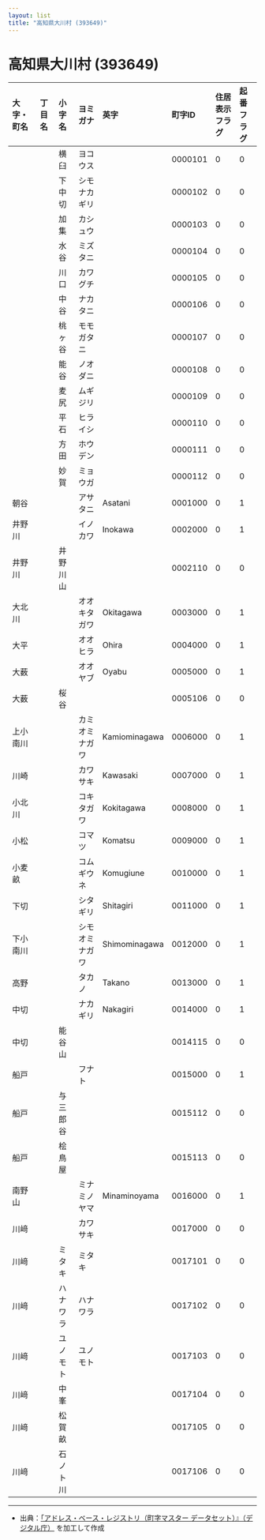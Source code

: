 ```yaml
---
layout: list
title: "高知県大川村 (393649)"
---
```


# 高知県大川村 (393649)

| 大字・町名 | 丁目名 | 小字名 | ヨミガナ | 英字 | 町字ID | 住居表示フラグ | 起番フラグ |
|:---|:---|:---|:---|:---|:---|:---|:---|
|  |  | 横臼 |   ヨコウス |  | 0000101 | 0 | 0 |
|  |  | 下中切 |   シモナカギリ |  | 0000102 | 0 | 0 |
|  |  | 加集 |   カシュウ |  | 0000103 | 0 | 0 |
|  |  | 水谷 |   ミズタニ |  | 0000104 | 0 | 0 |
|  |  | 川口 |   カワグチ |  | 0000105 | 0 | 0 |
|  |  | 中谷 |   ナカタニ |  | 0000106 | 0 | 0 |
|  |  | 桃ヶ谷 |   モモガタニ |  | 0000107 | 0 | 0 |
|  |  | 能谷 |   ノオダニ |  | 0000108 | 0 | 0 |
|  |  | 麦尻 |   ムギジリ |  | 0000109 | 0 | 0 |
|  |  | 平石 |   ヒライシ |  | 0000110 | 0 | 0 |
|  |  | 方田 |   ホウデン |  | 0000111 | 0 | 0 |
|  |  | 妙賀 |   ミョウガ |  | 0000112 | 0 | 0 |
| 朝谷 |  |  | アサタニ   | Asatani | 0001000 | 0 | 1 |
| 井野川 |  |  | イノカワ   | Inokawa | 0002000 | 0 | 1 |
| 井野川 |  | 井野川山 |    |  | 0002110 | 0 | 0 |
| 大北川 |  |  | オオキタガワ   | Okitagawa | 0003000 | 0 | 1 |
| 大平 |  |  | オオヒラ   | Ohira | 0004000 | 0 | 1 |
| 大薮 |  |  | オオヤブ   | Oyabu | 0005000 | 0 | 1 |
| 大薮 |  | 桜谷 |    |  | 0005106 | 0 | 0 |
| 上小南川 |  |  | カミオミナガワ   | Kamiominagawa | 0006000 | 0 | 1 |
| 川崎 |  |  | カワサキ   | Kawasaki | 0007000 | 0 | 1 |
| 小北川 |  |  | コキタガワ   | Kokitagawa | 0008000 | 0 | 1 |
| 小松 |  |  | コマツ   | Komatsu | 0009000 | 0 | 1 |
| 小麦畝 |  |  | コムギウネ   | Komugiune | 0010000 | 0 | 1 |
| 下切 |  |  | シタギリ   | Shitagiri | 0011000 | 0 | 1 |
| 下小南川 |  |  | シモオミナガワ   | Shimominagawa | 0012000 | 0 | 1 |
| 高野 |  |  | タカノ   | Takano | 0013000 | 0 | 1 |
| 中切 |  |  | ナカギリ   | Nakagiri | 0014000 | 0 | 1 |
| 中切 |  | 能谷山 |    |  | 0014115 | 0 | 0 |
| 船戸 |  |  | フナト   |  | 0015000 | 0 | 1 |
| 船戸 |  | 与三郎谷 |    |  | 0015112 | 0 | 0 |
| 船戸 |  | 桧鳥屋 |    |  | 0015113 | 0 | 0 |
| 南野山 |  |  | ミナミノヤマ   | Minaminoyama | 0016000 | 0 | 1 |
| 川﨑 |  |  | カワサキ   |  | 0017000 | 0 | 0 |
| 川﨑 |  | ミタキ |   ミタキ |  | 0017101 | 0 | 0 |
| 川﨑 |  | ハナワラ |   ハナワラ |  | 0017102 | 0 | 0 |
| 川﨑 |  | ユノモト |   ユノモト |  | 0017103 | 0 | 0 |
| 川﨑 |  | 中峯 |    |  | 0017104 | 0 | 0 |
| 川﨑 |  | 松賀畝 |    |  | 0017105 | 0 | 0 |
| 川﨑 |  | 石ノト川 |    |  | 0017106 | 0 | 0 |

---

- 出典：[「アドレス・ベース・レジストリ（町字マスター データセット）』（デジタル庁）](https://www.digital.go.jp/policies/base_registry_address/) を加工して作成